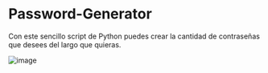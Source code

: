 # Password-Generator

Con este sencillo script de Python puedes crear la cantidad de contraseñas que desees del largo que quieras.

![image](https://user-images.githubusercontent.com/100166954/184459843-962575f4-2b00-4f17-af56-53e8b5db04e3.png)
